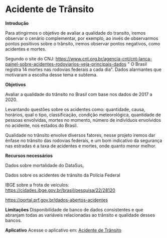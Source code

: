 # Acidente de Trânsito
**Introdução** 

Para atingirmos o objetivo de avaliar a qualidade do transito, iremos observar o cenário complementar, por exemplo, ao invés de observarmos pontos positivos sobre o trânsito, iremos observar pontos negativos, como acidentes e mortes. 

 

Segundo o site do CNJ: https://www.cnt.org.br/agencia-cnt/cnt-lanca-painel-sobre-acidentes-rodoviarios-veja-principais-dados " O Brasil registra 14 mortes nas rodovias federais a cada dia". Dados alarmantes que motivaram a escolha desse tema e subtema. 

 

**Objetivos** 

Avaliar a qualidade do trânsito no Brasil com base nos dados de 2017 a 2020. 

Levantando questões sobre os acidentes como: quantidade, causa, horários, qual o tipo, classificação, condição meteorológica, quantidade de pessoas envolvidas, mortes no momento, número de indivíduos envolvidos no acidente, nos estados do Brasil. 

Qualidade no trânsito envolve diversos fatores, nesse projeto iremos dar ênfase no trânsito das rodovias federais, e um bom indicativo da segurança nas estradas é a taxa de acidentes e mortes, onde quanto menor melhor. 


**Recursos necessários**

 Dados sobre mortalidade do DataSus,  

 Dados sobre os acidentes de trânsito da Polícia Federal 

 IBGE sobre a frota de veículos: https://cidades.ibge.gov.br/brasil/pesquisa/22/28120  

 https://portal.prf.gov.br/dados-abertos-acidentes 

 

**Limitações**
Disponibilidade de banco de dados consistentes e que abranjam todas as variáveis relacionadas ao trânsito e qualidade desses bancos. 

**Aplicativo**
Acesse o aplicativo em: [Acidente de Trânsito](https://larissamoreno.shinyapps.io/appp/)

